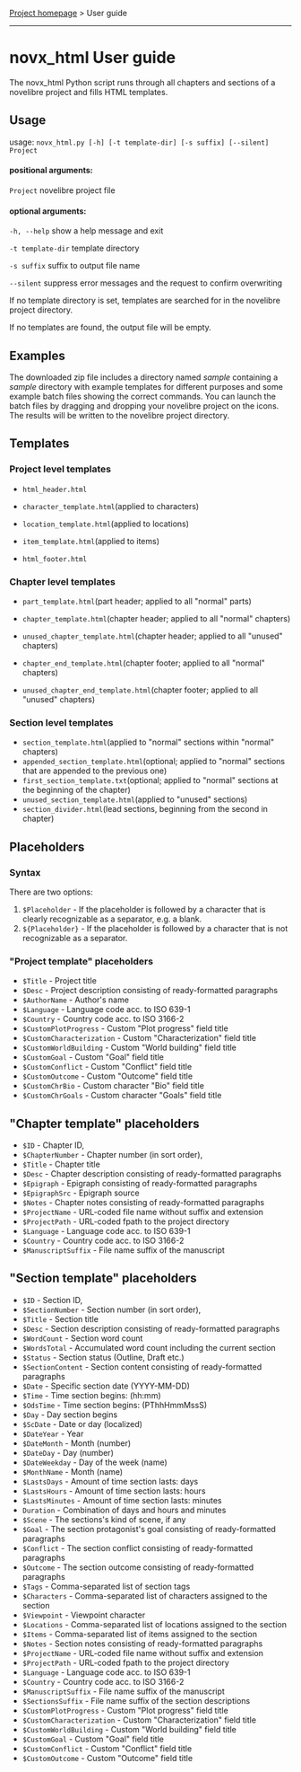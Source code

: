 [Project homepage](https://github.com/peter88213/novx_html) > User guide

---

# novx_html User guide

The novx_html Python script runs through all chapters and sections of a novelibre project and fills HTML templates.

## Usage

usage: `novx_html.py [-h] [-t template-dir] [-s suffix] [--silent] Project`

#### positional arguments:

 `Project`     novelibre project file

#### optional arguments:

 `-h, --help`    show a help message and exit
 
 `-t template-dir` template directory
 
 `-s suffix`    suffix to output file name
 
 `--silent`     suppress error messages and the request to confirm overwriting

If no template directory is set, templates are searched for in the novelibre 
project directory.

If no templates are found, the output file will be empty.


## Examples

The downloaded zip file includes a directory named *sample* containing a *sample* 
directory with example templates for different purposes and some example batch files 
showing the correct commands. 
You can launch the batch files by dragging and dropping your novelibre project on 
the icons. 
The results will be written to the novelibre project directory.


## Templates

### Project level templates

- `html_header.html`

- `character_template.html`(applied to characters)
- `location_template.html`(applied to locations)
- `item_template.html`(applied to items)

- `html_footer.html`

### Chapter level templates

- `part_template.html`(part header; applied to all "normal" parts)
- `chapter_template.html`(chapter header; applied to all "normal" chapters)
- `unused_chapter_template.html`(chapter header; applied to all "unused" chapters)


- `chapter_end_template.html`(chapter footer; applied to all "normal" chapters)
- `unused_chapter_end_template.html`(chapter footer; applied to all "unused" chapters)



### Section level templates

- `section_template.html`(applied to "normal" sections within "normal" chapters)
- `appended_section_template.html`(optional; applied to "normal" sections that are appended to the previous one)
- `first_section_template.txt`(optional; applied  to "normal" sections at the beginning of the chapter)
- `unused_section_template.html`(applied to "unused" sections)
- `section_divider.html`(lead sections, beginning from the second in chapter)


## Placeholders

### Syntax

There are two options:

1.  `$Placeholder` - If the placeholder is followed by a character that
    is clearly recognizable as a separator, e.g. a blank.
2.  `${Placeholder}` - If the placeholder is followed by a character
    that is not recognizable as a separator.

### "Project template" placeholders

-   `$Title` - Project title
-   `$Desc` - Project description consisting of ready-formatted paragraphs
-   `$AuthorName` - Author\'s name
-   `$Language` - Language code acc. to ISO 639-1
-   `$Country` - Country code acc. to ISO 3166-2
-   `$CustomPlotProgress` - Custom "Plot progress" field title
-   `$CustomCharacterization` - Custom "Characterization" field title
-   `$CustomWorldBuilding` - Custom "World building" field title
-   `$CustomGoal` - Custom "Goal" field title
-   `$CustomConflict` - Custom "Conflict" field title
-   `$CustomOutcome` - Custom "Outcome" field title
-   `$CustomChrBio` - Custom character "Bio" field title
-   `$CustomChrGoals` - Custom character "Goals" field title

## "Chapter template" placeholders

-   `$ID` - Chapter ID,
-   `$ChapterNumber` - Chapter number (in sort order),
-   `$Title` - Chapter title
-   `$Desc` - Chapter description consisting of ready-formatted paragraphs
-   `$Epigraph` - Epigraph consisting of ready-formatted paragraphs
-   `$EpigraphSrc` - Epigraph source
-   `$Notes` - Chapter notes consisting of ready-formatted paragraphs
-   `$ProjectName` - URL-coded file name without suffix and extension
-   `$ProjectPath` - URL-coded fpath to the project directory
-   `$Language` - Language code acc. to ISO 639-1
-   `$Country` - Country code acc. to ISO 3166-2
-   `$ManuscriptSuffix` - File name suffix of the manuscript

## "Section template" placeholders

-   `$ID` - Section ID,
-   `$SectionNumber` - Section number (in sort order),
-   `$Title` - Section title
-   `$Desc` - Section description consisting of ready-formatted paragraphs
-   `$WordCount` - Section word count
-   `$WordsTotal` - Accumulated word count including the current section
-   `$Status` - Section status (Outline, Draft etc.)
-   `$SectionContent` - Section content consisting of ready-formatted paragraphs
-   `$Date` - Specific section date (YYYY-MM-DD)
-   `$Time` - Time section begins: (hh:mm)
-   `$OdsTime` - Time section begins: (PThhHmmMssS)
-   `$Day` - Day section begins
-   `$ScDate` - Date or day (localized)
-   `$DateYear` - Year
-   `$DateMonth` - Month (number)
-   `$DateDay` - Day (number)
-   `$DateWeekday` - Day of the week (name)
-   `$MonthName` - Month (name)
-   `$LastsDays` - Amount of time section lasts: days
-   `$LastsHours` - Amount of time section lasts: hours
-   `$LastsMinutes` - Amount of time section lasts: minutes
-   `Duration` - Combination of days and hours and minutes
-   `$Scene` - The sections\'s kind of scene, if any
-   `$Goal` - The section protagonist\'s goal consisting of ready-formatted paragraphs
-   `$Conflict` - The section conflict consisting of ready-formatted paragraphs
-   `$Outcome` - The section outcome consisting of ready-formatted paragraphs
-   `$Tags` - Comma-separated list of section tags
-   `$Characters` - Comma-separated list of characters assigned to the
    section
-   `$Viewpoint` - Viewpoint character
-   `$Locations` - Comma-separated list of locations assigned to the
    section
-   `$Items` - Comma-separated list of items assigned to the section
-   `$Notes` - Section notes consisting of ready-formatted paragraphs
-   `$ProjectName` - URL-coded file name without suffix and extension
-   `$ProjectPath` - URL-coded fpath to the project directory
-   `$Language` - Language code acc. to ISO 639-1
-   `$Country` - Country code acc. to ISO 3166-2
-   `$ManuscriptSuffix` - File name suffix of the manuscript
-   `$SectionsSuffix` - File name suffix of the section descriptions
-   `$CustomPlotProgress` - Custom "Plot progress" field title
-   `$CustomCharacterization` - Custom "Characterization" field title
-   `$CustomWorldBuilding` - Custom "World building" field title
-   `$CustomGoal` - Custom "Goal" field title
-   `$CustomConflict` - Custom "Conflict" field title
-   `$CustomOutcome` - Custom "Outcome" field title
